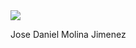 <div id="header" aling="center">
    <img src="https://media.giphy.com/media/coxQHKASG60HrHtvkt/giphy.gif">
</div>

Jose Daniel Molina Jimenez